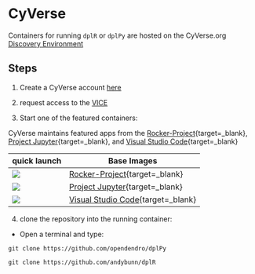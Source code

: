# CyVerse

Containers for running `dplR` or `dplPy` are hosted on the CyVerse.org [Discovery Environment](https://de.cyverse.org)

## Steps

1. Create a CyVerse account [here](https://user.cyverse.org)
 
2. request access to the [VICE](https://learning.cyverse.org/projects/vice/en/latest/)

3. Start one of the featured containers:

  CyVerse maintains featured apps from the [Rocker-Project](https://rocker-project/images){target=_blank}, [Project Jupyter](https://jupyter-docker-stacks.readthedocs.io/en/latest/index.html){target=_blank}, and [Visual Studio Code](https://code.visualstudio.com/docs/remote/create-dev-container){target=_blank}

| quick launch | Base Images |
| ------------ |-------------|
| <a href="https://de.cyverse.org/apps/de/3548f43a-bed1-11e9-af16-008cfa5ae621/launch" target="_blank"><img src="https://img.shields.io/badge/Verse-latest-blue?style=plastic&logo=rstudio"></a> | [Rocker-Project](https://rocker-project/images){target=_blank} |
| <a href="https://de.cyverse.org/apps/de/cc77b788-bc45-11eb-9934-008cfa5ae621/launch" target="_blank"><img src="https://img.shields.io/badge/Datascience-latest-orange?style=plastic&logo=jupyter"></a> |[Project Jupyter](https://jupyter-docker-stacks.readthedocs.io/en/latest/index.html){target=_blank} |
| <a href="https://de.cyverse.org/apps/de/091c830a-4be1-11ec-aad9-008cfa5ae621/launch" target="_blank"><img src="https://img.shields.io/badge/VS%20Code-latest-6C33AF?style=plastic&logo=visualstudiocode"></a> | [Visual Studio Code](https://code.visualstudio.com/docs/remote/create-dev-container){target=_blank} |

4. clone the repository into the running container:

  * Open a terminal and type:

```
git clone https://github.com/opendendro/dplPy
```

```
git clone https://github.com/andybunn/dplR
```
